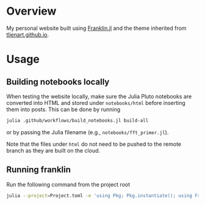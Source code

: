 # Overview
My personal website built using [Franklin.jl](https://github.com/tlienart/Franklin.jl) and the theme inherited from [tlienart.github.io](https://github.com/tlienart/tlienart.github.io).

# Usage
## Building notebooks locally
When testing the website locally, make sure the Julia Pluto notebooks are converted into HTML and stored under `notebooks/html` before inserting them into posts.
This can be done by running
```bash
julia .github/workflows/build_notebooks.jl build-all
```
or by passing the Julia filename (e.g., `notebooks/fft_primer.jl`).

Note that the files under `html` do not need to be pushed to the remote branch as they are built on the cloud.

## Running franklin
Run the following command from the project root
```bash
julia --project=Project.toml -e 'using Pkg; Pkg.instantiate(); using Franklin; serve()'
```
